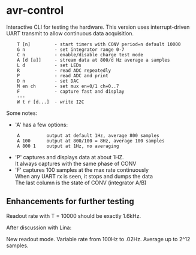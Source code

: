 # avr-control

Interactive CLI for testing the hardware.
This version uses interrupt-driven UART transmit to allow
continuous data acquisition.
```
    T [n]         - start timers with CONV period=n default 10000
    G n           - set integrator range 0-7
    C n           - enable/disable charge test mode
    A [d [a]]     - stream data at 800/d Hz average a samples
    L d           - set LEDs
    R             - read ADC repeatedly
    P             - read ADC and print
    D n           - set DAC
    M en ch       - set mux en=0/1 ch=0..7
    F             - capture fast and display
    ---
    W t r [d...]  - write I2C
```
Some notes:

* 'A' has a few options:
```
    A          output at default 1Hz, average 800 samples
	A 100      output at 800/100 = 8Hz, average 100 samples
	A 800 1    output at 1Hz, no averaging
```
* 'P' captures and displays data at about 1HZ.
<br>It always captures with the same phase of CONV
* 'F' captures 100 samples at the max rate continuously
<br>When any UART rx is seen, it stops and dumps the data
<br>The last column is the state of CONV (integrator A/B)


## Enhancements for further testing

Readout rate with T = 10000 should be exactly 1.6kHz.

After discussion with Lina:

New readout mode.  Variable rate from 100Hz to .02Hz.
Average up to 2^12 samples.

